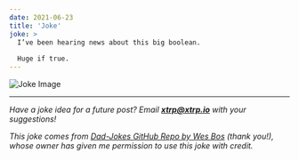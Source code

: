 ```yaml
---
date: 2021-06-23
title: 'Joke'
joke: >
  I’ve been hearing news about this big boolean.
  
  Huge if true.
---
```


![Joke Image](https://private.xtrp.io/projects/DailyDeveloperJokes/public_image_server/images/5e1258922d1b9.png)

---
*Have a joke idea for a future post? Email **[xtrp@xtrp.io](mailto:xtrp@xtrp.io)** with your suggestions!*

*This joke comes from [Dad-Jokes GitHub Repo by Wes Bos](https://github.com/wesbos/dad-jokes) (thank you!), whose owner has given me permission to use this joke with credit.*

<!-- 
Joke text:
I’ve been hearing news about this big boolean.

Huge if true.
 -->

